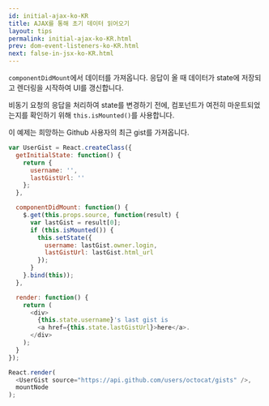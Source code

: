 ```yaml
---
id: initial-ajax-ko-KR
title: AJAX를 통해 초기 데이터 읽어오기
layout: tips
permalink: initial-ajax-ko-KR.html
prev: dom-event-listeners-ko-KR.html
next: false-in-jsx-ko-KR.html
---
```


`componentDidMount`에서 데이터를 가져옵니다. 응답이 올 때 데이터가 state에 저장되고 렌더링을 시작하여 UI를 갱신합니다.

비동기 요청의 응답을 처리하여 state를 변경하기 전에, 컴포넌트가 여전히 마운트되었는지를 확인하기 위해 `this.isMounted()`를 사용합니다.

이 예제는 희망하는 Github 사용자의 최근 gist를 가져옵니다.

```js
var UserGist = React.createClass({
  getInitialState: function() {
    return {
      username: '',
      lastGistUrl: ''
    };
  },

  componentDidMount: function() {
    $.get(this.props.source, function(result) {
      var lastGist = result[0];
      if (this.isMounted()) {
        this.setState({
          username: lastGist.owner.login,
          lastGistUrl: lastGist.html_url
        });
      }
    }.bind(this));
  },

  render: function() {
    return (
      <div>
        {this.state.username}'s last gist is
        <a href={this.state.lastGistUrl}>here</a>.
      </div>
    );
  }
});

React.render(
  <UserGist source="https://api.github.com/users/octocat/gists" />,
  mountNode
);
```
